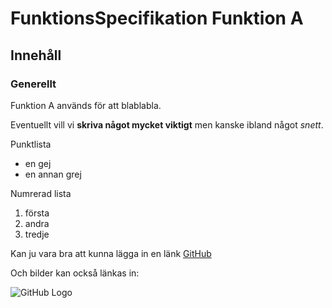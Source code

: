 # FunktionsSpecifikation Funktion A

## Innehåll

### Generellt
Funktion A används för att blablabla.

Eventuellt vill vi __skriva något mycket viktigt__ men kanske ibland något *snett*.


Punktlista
* en gej
* en annan grej

Numrerad lista
1. första
1. andra
1. tredje

Kan ju vara bra att kunna lägga in en länk [GitHub](http://github.com)

Och bilder kan också länkas in:

![GitHub Logo](/yoda.jpg)






